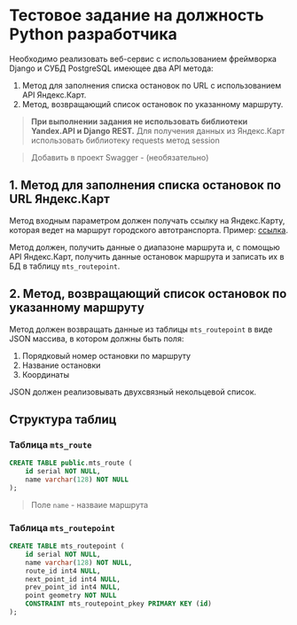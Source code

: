 # Тестовое задание на должность Python разработчика

Необходимо реализовать веб-сервис с использованием фреймворка Django и СУБД PostgreSQL имеющее два API метода:
1. Метод для заполнения списка остановок по URL с использованием API Яндекс.Карт.
2. Метод, возвращающий список остановок по указанному маршруту.

> **При выполнении задания не использовать библиотеки Yandex.API и Django REST.** Для получения данных из Яндекс.Карт использовать библиотеку requests метод session

> Добавить в проект Swagger - (необязательно)

## 1. Метод для заполнения списка остановок по URL Яндекс.Карт

Метод входным параметром должен получать ссылку на Яндекс.Карту, которая ведет на маршрут городского автотранспорта. Пример: [ссылка](https://yandex.ru/maps/195/ulyanovsk/routes/minibus_61/796d617073626d313a2f2f7472616e7369742f6c696e653f69643d3139355f36315f6d696e696275735f726f6164636f6e73756c79616e6f76736b266c6c3d34382e32393533343425324335342e323732363338266e616d653d363126723d3333373326747970653d6d696e69627573/?clid=2270456&ll=48.295806%2C54.283906&z=14).

Метод должен, получить данные о диапазоне маршрута и, с помощью API Яндекс.Карт, получить данные остановок маршрута и записать их в БД в таблицу `mts_routepoint`. 

## 2. Метод, возвращающий список остановок по указанному маршруту

Метод должен возвращать данные из таблицы `mts_routepoint` в виде JSON массива, в котором должны быть поля:

1. Порядковый номер остановки по маршруту 
2. Название остановки 
3. Координаты 

JSON должен реализовывать двухсвязный некольцевой список.

## Структура таблиц

### Таблица `mts_route`

```sql
CREATE TABLE public.mts_route (
	id serial NOT NULL,
	name varchar(128) NOT NULL
);
```

> Поле `name` - назваие маршрута

### Таблица `mts_routepoint`

```sql
CREATE TABLE mts_routepoint (
	id serial NOT NULL,
	name varchar(128) NOT NULL,
	route_id int4 NULL,
	next_point_id int4 NULL,
	prev_point_id int4 NULL,
	point geometry NOT NULL
	CONSTRAINT mts_routepoint_pkey PRIMARY KEY (id)
);
```

